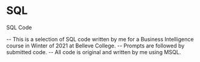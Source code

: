 # SQL
SQL Code

-- This is a selection of SQL code written by me for a Business Intelligence course in Winter of 2021 at Belleve College.
-- Prompts are followed by submitted code.
-- All code is original and written by me using MSQL.
